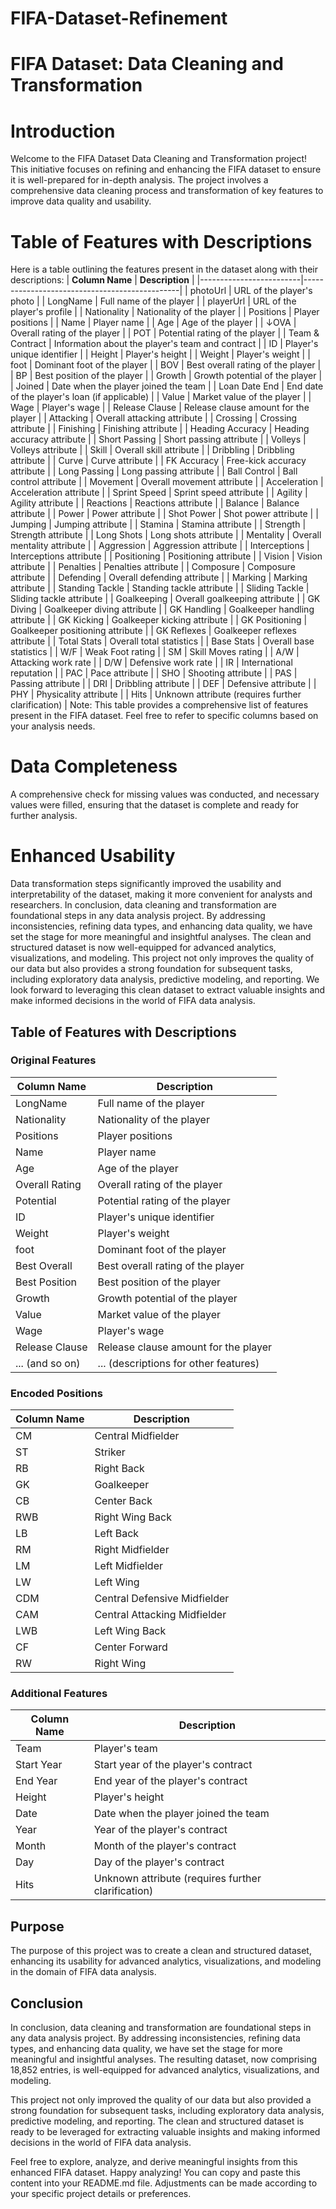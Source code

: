 # FIFA-Dataset-Refinement
# FIFA Dataset: Data Cleaning and Transformation
# Introduction
Welcome to the FIFA Dataset Data Cleaning and Transformation project! 
This initiative focuses on refining and enhancing the FIFA dataset to ensure it is well-prepared for in-depth analysis. 
The project involves a comprehensive data cleaning process and transformation of key features to improve data quality and usability.
# Table of Features with Descriptions
Here is a table outlining the features present in the dataset along with their descriptions:
| **Column Name**         | **Description**                               |
|-------------------------|-----------------------------------------------|
| photoUrl                | URL of the player's photo                     |
| LongName                | Full name of the player                       |
| playerUrl               | URL of the player's profile                   |
| Nationality             | Nationality of the player                     |
| Positions               | Player positions                              |
| Name                    | Player name                                   |
| Age                     | Age of the player                              |
| ↓OVA                    | Overall rating of the player                  |
| POT                     | Potential rating of the player                |
| Team & Contract         | Information about the player's team and contract |
| ID                      | Player's unique identifier                    |
| Height                  | Player's height                               |
| Weight                  | Player's weight                               |
| foot                    | Dominant foot of the player                   |
| BOV                     | Best overall rating of the player             |
| BP                      | Best position of the player                   |
| Growth                  | Growth potential of the player                |
| Joined                  | Date when the player joined the team          |
| Loan Date End           | End date of the player's loan (if applicable) |
| Value                   | Market value of the player                    |
| Wage                    | Player's wage                                  |
| Release Clause          | Release clause amount for the player          |
| Attacking               | Overall attacking attribute                   |
| Crossing                | Crossing attribute                            |
| Finishing               | Finishing attribute                           |
| Heading Accuracy        | Heading accuracy attribute                    |
| Short Passing           | Short passing attribute                       |
| Volleys                 | Volleys attribute                             |
| Skill                   | Overall skill attribute                       |
| Dribbling               | Dribbling attribute                           |
| Curve                   | Curve attribute                               |
| FK Accuracy             | Free-kick accuracy attribute                  |
| Long Passing            | Long passing attribute                        |
| Ball Control            | Ball control attribute                        |
| Movement                | Overall movement attribute                    |
| Acceleration            | Acceleration attribute                        |
| Sprint Speed            | Sprint speed attribute                        |
| Agility                 | Agility attribute                             |
| Reactions               | Reactions attribute                           |
| Balance                 | Balance attribute                             |
| Power                   | Power attribute                               |
| Shot Power              | Shot power attribute                          |
| Jumping                 | Jumping attribute                             |
| Stamina                 | Stamina attribute                             |
| Strength                | Strength attribute                            |
| Long Shots              | Long shots attribute                          |
| Mentality               | Overall mentality attribute                   |
| Aggression              | Aggression attribute                          |
| Interceptions           | Interceptions attribute                       |
| Positioning             | Positioning attribute                         |
| Vision                  | Vision attribute                              |
| Penalties               | Penalties attribute                           |
| Composure               | Composure attribute                           |
| Defending               | Overall defending attribute                   |
| Marking                 | Marking attribute                             |
| Standing Tackle         | Standing tackle attribute                      |
| Sliding Tackle          | Sliding tackle attribute                       |
| Goalkeeping             | Overall goalkeeping attribute                 |
| GK Diving               | Goalkeeper diving attribute                   |
| GK Handling             | Goalkeeper handling attribute                 |
| GK Kicking              | Goalkeeper kicking attribute                  |
| GK Positioning          | Goalkeeper positioning attribute              |
| GK Reflexes             | Goalkeeper reflexes attribute                 |
| Total Stats             | Overall total statistics                       |
| Base Stats              | Overall base statistics                        |
| W/F                     | Weak Foot rating                              |
| SM                      | Skill Moves rating                            |
| A/W                     | Attacking work rate                           |
| D/W                     | Defensive work rate                           |
| IR                      | International reputation                     |
| PAC                     | Pace attribute                                |
| SHO                     | Shooting attribute                            |
| PAS                     | Passing attribute                             |
| DRI                     | Dribbling attribute                           |
| DEF                     | Defensive attribute                           |
| PHY                     | Physicality attribute                         |
| Hits                    | Unknown attribute (requires further clarification) |
Note: This table provides a comprehensive list of features present in the FIFA dataset. Feel free to refer to specific columns based on your analysis needs.
# Data Completeness
A comprehensive check for missing values was conducted, and necessary values were filled, ensuring that the dataset is complete and ready for further analysis.
# Enhanced Usability
Data transformation steps significantly improved the usability and interpretability of the dataset, making it more convenient for analysts and researchers.
In conclusion, data cleaning and transformation are foundational steps in any data analysis project. 
By addressing inconsistencies, refining data types, and enhancing data quality, we have set the stage for more meaningful and insightful analyses. 
The clean and structured dataset is now well-equipped for advanced analytics, visualizations, and modeling.
This project not only improves the quality of our data but also provides a strong foundation for subsequent tasks, including exploratory data analysis, predictive modeling, and reporting. We look forward to leveraging this clean dataset to extract valuable insights and make informed decisions in the world of FIFA data analysis.
## Table of Features with Descriptions
### Original Features
| **Column Name**         | **Description**                               |
|-------------------------|-----------------------------------------------|
| LongName                | Full name of the player                       |
| Nationality             | Nationality of the player                     |
| Positions               | Player positions                              |
| Name                    | Player name                                   |
| Age                     | Age of the player                              |
| Overall Rating          | Overall rating of the player                  |
| Potential               | Potential rating of the player                |
| ID                      | Player's unique identifier                    |
| Weight                  | Player's weight                               |
| foot                    | Dominant foot of the player                   |
| Best Overall            | Best overall rating of the player             |
| Best Position           | Best position of the player                   |
| Growth                  | Growth potential of the player                |
| Value                   | Market value of the player                    |
| Wage                    | Player's wage                                  |
| Release Clause          | Release clause amount for the player          |
| ... (and so on)         | ... (descriptions for other features)         |

### Encoded Positions

| **Column Name**         | **Description**                               |
|-------------------------|-----------------------------------------------|
| CM                      | Central Midfielder                            |
| ST                      | Striker                                       |
| RB                      | Right Back                                    |
| GK                      | Goalkeeper                                   |
| CB                      | Center Back                                   |
| RWB                     | Right Wing Back                              |
| LB                      | Left Back                                     |
| RM                      | Right Midfielder                             |
| LM                      | Left Midfielder                              |
| LW                      | Left Wing                                     |
| CDM                     | Central Defensive Midfielder                |
| CAM                     | Central Attacking Midfielder                |
| LWB                     | Left Wing Back                              |
| CF                      | Center Forward                               |
| RW                      | Right Wing                                   |

### Additional Features

| **Column Name**         | **Description**                               |
|-------------------------|-----------------------------------------------|
| Team                    | Player's team                                |
| Start Year              | Start year of the player's contract            |
| End Year                | End year of the player's contract              |
| Height                  | Player's height                               |
| Date                    | Date when the player joined the team          |
| Year                    | Year of the player's contract                  |
| Month                   | Month of the player's contract                 |
| Day                     | Day of the player's contract                   |
| Hits                    | Unknown attribute (requires further clarification) |

## Purpose

The purpose of this project was to create a clean and structured dataset, enhancing its usability for advanced analytics, visualizations, and modeling in the domain of FIFA data analysis.

## Conclusion

In conclusion, data cleaning and transformation are foundational steps in any data analysis project. By addressing inconsistencies, refining data types, and enhancing data quality, we have set the stage for more meaningful and insightful analyses. The resulting dataset, now comprising 18,852 entries, is well-equipped for advanced analytics, visualizations, and modeling.

This project not only improved the quality of our data but also provided a strong foundation for subsequent tasks, including exploratory data analysis, predictive modeling, and reporting. The clean and structured dataset is ready to be leveraged for extracting valuable insights and making informed decisions in the world of FIFA data analysis.

Feel free to explore, analyze, and derive meaningful insights from this enhanced FIFA dataset. Happy analyzing!
You can copy and paste this content into your README.md file. Adjustments can be made according to your specific project details or preferences.





